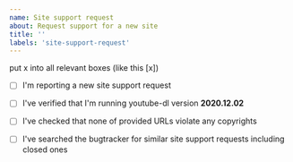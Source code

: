 ```yaml
---
name: Site support request
about: Request support for a new site
title: ''
labels: 'site-support-request'
---
```

put x into all relevant boxes (like this [x])
- [ ] I'm reporting a new site support request
- [ ] I've verified that I'm running youtube-dl version **2020.12.02**

- [ ] I've checked that none of provided URLs violate any copyrights
- [ ] I've searched the bugtracker for similar site support requests including closed ones
